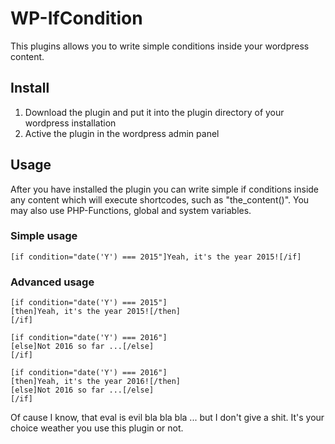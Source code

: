 # WP-IfCondition
This plugins allows you to write simple conditions inside your wordpress content.

## Install
1. Download the plugin and put it into the plugin directory of your wordpress installation
2. Active the plugin in the wordpress admin panel

## Usage
After you have installed the plugin you can write simple if conditions inside any content which will execute shortcodes, such as "the_content()".
You may also use PHP-Functions, global and system variables.

### Simple usage

```
[if condition="date('Y') === 2015"]Yeah, it's the year 2015![/if]
```

### Advanced usage

```
[if condition="date('Y') === 2015"]
[then]Yeah, it's the year 2015![/then]
[/if]

[if condition="date('Y') === 2016"]
[else]Not 2016 so far ...[/else]
[/if]

[if condition="date('Y') === 2016"]
[then]Yeah, it's the year 2016![/then]
[else]Not 2016 so far ...[/else]
[/if]
```

Of cause I know, that eval is evil bla bla bla ... but I don't give a shit.
It's your choice weather you use this plugin or not.
